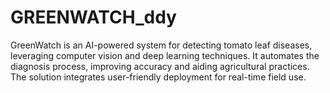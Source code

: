 # GREENWATCH_ddy
GreenWatch is an AI-powered system for detecting tomato leaf diseases, leveraging computer vision and deep learning techniques. It automates the diagnosis process, improving accuracy and aiding agricultural practices. The solution integrates user-friendly deployment for real-time field use.
